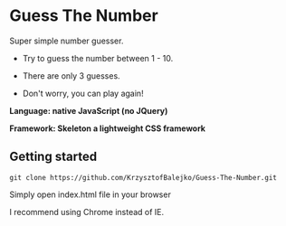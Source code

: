 # Guess The Number

Super simple number guesser.

* Try to guess the number between 1 - 10.

* There are only 3 guesses.
 
* Don't worry, you can play again!


**Language: native JavaScript (no JQuery)**

**Framework: Skeleton a lightweight CSS framework**


## Getting started

`git clone https://github.com/KrzysztofBalejko/Guess-The-Number.git`

 Simply open index.html file in your browser

 I recommend using Chrome instead of IE.